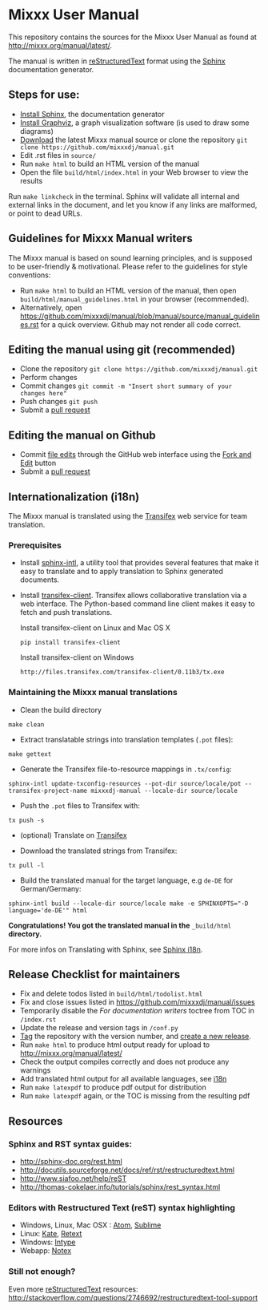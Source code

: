 Mixxx User Manual
=================

This repository contains the sources for the Mixxx User Manual as
found at <http://mixxx.org/manual/latest/>.

The manual is written in [reStructuredText] format using the
[Sphinx] documentation generator.

## Steps for use:

* [Install Sphinx], the documentation generator
* [Install Graphviz], a graph visualization software (is used to draw some diagrams)
* [Download] the latest Mixxx manual source or clone the repository
  `git clone https://github.com/mixxxdj/manual.git`
* Edit .rst files in `source/`
* Run `make html` to build an HTML version of the manual
* Open the file `build/html/index.html` in your Web browser to view the results

Run `make linkcheck` in the terminal. Sphinx will validate all internal and
external links in the document, and let you know if any links are malformed, or
point to dead URLs.

## Guidelines for Mixxx Manual writers

The Mixxx manual is based on sound learning principles, and is supposed to be
user-friendly & motivational. Please refer to the guidelines for style
conventions:

  * Run `make html` to build an HTML version of the manual, then open
    `build/html/manual_guidelines.html` in your browser (recommended).
  * Alternatively, open https://github.com/mixxxdj/manual/blob/manual/source/manual_guidelines.rst
    for a quick overview. Github may not render all code correct.

## Editing the manual using git (recommended)

* Clone the repository `git clone https://github.com/mixxxdj/manual.git`
* Perform changes
* Commit changes `git commit -m "Insert short summary of your changes here"`
* Push changes `git push`
* Submit a [pull request]

## Editing the manual on Github

* Commit [file edits] through the GitHub web interface using the [Fork and Edit]
  button
* Submit a [pull request]

## Internationalization (i18n)

The Mixxx manual is translated using the [Transifex] web service for team translation.

### Prerequisites

* Install [sphinx-intl], a utility tool that provides several features that make it easy to translate and to apply translation to Sphinx generated documents.
* Install [transifex-client]. Transifex allows collaborative translation via a web interface. The Python-based command line client makes it easy to fetch and push translations.

  Install transifex-client on Linux and Mac OS X

  `pip install transifex-client`

  Install transifex-client on Windows

  `http://files.transifex.com/transifex-client/0.11b3/tx.exe`

### Maintaining the Mixxx manual translations

* Clean the build directory

 `make clean`

* Extract translatable strings into translation templates (`.pot` files):

 `make gettext`

* Generate the Transifex file-to-resource mappings in `.tx/config`:

 `sphinx-intl update-txconfig-resources --pot-dir source/locale/pot --transifex-project-name mixxxdj-manual --locale-dir source/locale`

* Push the `.pot` files to Transifex with:

 `tx push -s`

* (optional) Translate on [Transifex]

* Download the translated strings from Transifex:

 `tx pull -l`

* Build the translated manual for the target language, e.g `de-DE` for German/Germany:

 `sphinx-intl build --locale-dir source/locale make -e SPHINXOPTS="-D language='de-DE'" html`


**Congratulations! You got the translated manual in the** `_build/html` **directory.**


For more infos on Translating with Sphinx, see [Sphinx i18n].

## Release Checklist for maintainers

* Fix and delete todos listed in `build/html/todolist.html`
* Fix and close issues listed in https://github.com/mixxxdj/manual/issues
* Temporarily disable the *For documentation writers* toctree from TOC in `/index.rst`
* Update the release and version tags in `/conf.py`
* [Tag] the repository with the version number, and [create a new release].
* Run `make html` to produce html output ready for upload to http://mixxx.org/manual/latest/
* Check the output compiles correctly and does not produce any warnings
* Add translated html output for all available languages, see [i18n]
* Run `make latexpdf` to produce pdf output for distribution
* Run `make latexpdf` again, or the TOC is missing from the resulting pdf

## Resources

### Sphinx and RST syntax guides:

* <http://sphinx-doc.org/rest.html>
* <http://docutils.sourceforge.net/docs/ref/rst/restructuredtext.html>
* <http://www.siafoo.net/help/reST>
* <http://thomas-cokelaer.info/tutorials/sphinx/rest_syntax.html>

### Editors with Restructured Text (reST) syntax highlighting

* Windows, Linux, Mac OSX : [Atom], [Sublime]
* Linux: [Kate], [Retext]
* Windows: [Intype]
* Webapp: [Notex]

### Still not enough?

Even more [reStructuredText] resources:
<http://stackoverflow.com/questions/2746692/restructuredtext-tool-support>

[reStructuredText]: http://docutils.sourceforge.net/rst.html
[Sphinx]: http://sphinx-doc.org
[Install Sphinx]: http://sphinx-doc.org/latest/install.html
[Sphinx i18n]: http://sphinx-doc.org/intl.html
[Install Graphviz]: http://graphviz.org/Download..php
[sphinx-intl]: https://pypi.python.org/pypi/sphinx-intl

[Transifex]: https://www.transifex.com/organization/mixxx-dj-software/dashboard/mixxxdj-manual
[transifex-client]: http://docs.transifex.com/client/setup/
[Atom]: https://atom.io/
[Sublime]: http://www.sublimetext.com
[Kate]: http://kate-editor.org/
[Retext]: http://sourceforge.net/p/retext/
[Intype]: http://inotai.com/intype
[Notex]: https://www.notex.ch/
[Download]: https://github.com/mixxxdj/manual/archive/manual.zip
[file edits]: https://help.github.com/articles/creating-and-editing-files-in-your-repository#editing-a-file
[Fork and Edit]: https://github.com/blog/844-forking-with-the-edit-button
[pull request]: https://help.github.com/articles/creating-a-pull-request
[Tag]: https://github.com/mixxxdj/manual/tags
[create a new release]: https://github.com/mixxxdj/manual/releases/new
[i18n]: #internationalization-i18n
